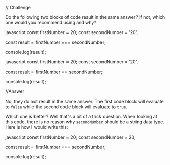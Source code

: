 // Challenge

Do the following two blocks of code result in the same answer?  If not, which one would you recommend using and why?

javascript
const firstNumber = 20;
const secondNumber = '20';

const result = firstNumber === secondNumber;

console.log(result);


javascript
const firstNumber = 20;
const secondNumber = '20';

const result = firstNumber == secondNumber;

console.log(result);

//Answer

No, they do not result in the same answer.  The first code block will evaluate to `false` while the second code block will evaluate to `true`.

Which one is better?  Well that's a bit of a trick question.  When looking at this code, there is no reason why `secondNumber` should be a string data type.  Here is how I would write this:

javascript
const firstNumber = 20;
const secondNumber = 20;

const result = firstNumber === secondNumber;

console.log(result);
